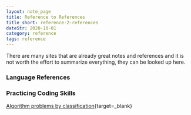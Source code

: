 ```yaml
---
layout: note_page
title: Reference to References
title_short: reference-2-references
dateStr: 2020-10-01
category: reference
tags: reference
---
```

There are many sites that are already great notes and references and it is not worth the effort to summarize everything, they can be looked up here.

### Language References



### Practicing Coding Skills

[Algorithm problems by classification](https://www.programcreek.com/2013/08/leetcode-problem-classification/){target=_blank}